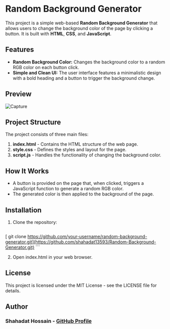 # Random Background Generator

This project is a simple web-based **Random Background Generator** that allows users to change the background color of the page by clicking a button. It is built with **HTML**, **CSS**, and **JavaScript**.

## Features

- **Random Background Color:** Changes the background color to a random RGB color on each button click.
- **Simple and Clean UI:** The user interface features a minimalistic design with a bold heading and a button to trigger the background change.

## Preview
![Capture](https://github.com/user-attachments/assets/f0fbdd73-53b1-43de-9355-7330c6c9812e)


## Project Structure

The project consists of three main files:

1. **index.html** - Contains the HTML structure of the web page.
2. **style.css** - Defines the styles and layout for the page.
3. **script.js** - Handles the functionality of changing the background color.

## How It Works

- A button is provided on the page that, when clicked, triggers a JavaScript function to generate a random RGB color.
- The generated color is then applied to the background of the page.

## Installation

1. Clone the repository:
   ```bash
  [ git clone https://github.com/your-username/random-background-generator.git](https://github.com/shahadat13593/Random-Background-Generator.git) ```
   
2. Open index.html in your web browser.

## License
This project is licensed under the MIT License - see the LICENSE file for details.

## Author
### Shahadat Hossain - [GitHub Profile](https://github.com/shahadat13593)
